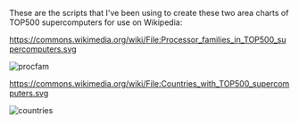 These are the scripts that I've been using to create these two area charts of TOP500 supercomputers for use on Wikipedia:

https://commons.wikimedia.org/wiki/File:Processor_families_in_TOP500_supercomputers.svg

![procfam](https://upload.wikimedia.org/wikipedia/commons/e/ef/Processor_families_in_TOP500_supercomputers.svg)

https://commons.wikimedia.org/wiki/File:Countries_with_TOP500_supercomputers.svg

![countries](https://upload.wikimedia.org/wikipedia/commons/a/a6/Countries_with_TOP500_supercomputers.svg)